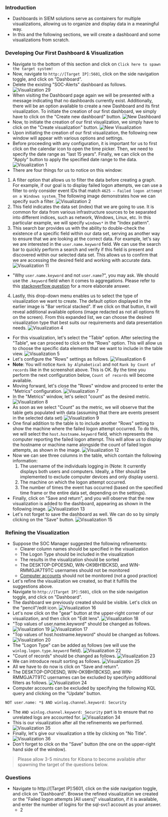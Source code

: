 ### Introduction
- Dashboards in SIEM solutions serve as containers for multiple visualizations, allowing us to organize and display data in a meaningful way.
- In this and the following sections, we will create a dashboard and some visualizations from scratch.


### Developing Our First Dashboard & Visualization
- Navigate to the bottom of this section and click on `Click here to spawn the target system!`
- Now, navigate to `http://[Target IP]:5601`, click on the side navigation toggle, and click on "Dashboard".
- Delete the existing "SOC-Alerts" dashboard as follows.
![Visualization 29](https://academy.hackthebox.com/storage/modules/211/visualization29.png)
- When visiting the Dashboard page again we will be presented with a message indicating that no dashboards currently exist. Additionally, there will be an option available to create a new Dashboard and its first visualization. To initiate the creation of our first dashboard, we simply have to click on the "Create new dashboard" button.
![New Dashboard](https://academy.hackthebox.com/storage/modules/211/dashboard.png)
- Now, to initiate the creation of our first visualization, we simply have to click on the "Create visualization" button.
![New Visualization](https://academy.hackthebox.com/storage/modules/211/visualization.png)
- Upon initiating the creation of our first visualization, the following new window will appear with various options and settings.
- Before proceeding with any configuration, it is important for us to first click on the calendar icon to open the time picker. Then, we need to specify the date range as "last 15 years". Finally, we can click on the "Apply" button to apply the specified date range to the data.
![Visualization 1](https://academy.hackthebox.com/storage/modules/211/visualization1.png)
- There are four things for us to notice on this window:
1. A filter option that allows us to filter the data before creating a graph. For example, if our goal is to display failed logon attempts, we can use a filter to only consider event IDs that match `4625 – Failed logon attempt on a Windows system`. The following image demonstrates how we can specify such a filter.
![Visualization 2](https://academy.hackthebox.com/storage/modules/211/visualization2.png)
2. This field indicates the data set (index) that we are going to use. It is common for data from various infrastructure sources to be separated into different indices, such as network, Windows, Linux, etc. In this particular example, we will specify `windows*` in the "Index pattern".
3. This search bar provides us with the ability to double-check the existence of a specific field within our data set, serving as another way to ensure that we are looking at the correct data. For example, let's say we are interested in the `user.name.keyword` field. We can use the search bar to quickly perform a search and verify if this field is present and discovered within our selected data set. This allows us to confirm that we are accessing the desired field and working with accurate data.
![Visualization 11](https://academy.hackthebox.com/storage/modules/211/visualization11.png)

- "Why `user.name.keyword` and not `user.name`?", you may ask. We should use the `.keyword` field when it comes to aggregations. Please refer to this [stackoverflow question](https://stackoverflow.com/questions/48869795/difference-between-a-field-and-the-field-keyword) for a more elaborate answer.
4. Lastly, this drop-down menu enables us to select the type of visualization we want to create. The default option displayed in the earlier image is "Bar vertical stacked". If we click on that button, it will reveal additional available options (image redacted as not all options fit on the screen). From this expanded list, we can choose the desired visualization type that best suits our requirements and data presentation needs. ![Visualization 4](https://academy.hackthebox.com/storage/modules/211/visualization4.png)
- For this visualization, let's select the "Table" option. After selecting the "Table", we can proceed to click on the "Rows" option. This will allow us to choose the specific data elements that we want to include in the table view.
![Visualization 5](https://academy.hackthebox.com/storage/modules/211/visualization5.png)
- Let's configure the "Rows" settings as follows.
![Visualization 6](https://academy.hackthebox.com/storage/modules/211/visualization6.png)
- **Note**: You will notice `Rank by Alphabetical` and not `Rank by Count of records` like in the screenshot above. This is OK. By the time you perform the next configuration below, `Count of records` will become available.
- Moving forward, let's close the "Rows" window and proceed to enter the "Metrics" configuration.
![Visualization 7](https://academy.hackthebox.com/storage/modules/211/visualization7.png)
- In the "Metrics" window, let's select "count" as the desired metric.
![Visualization 8](https://academy.hackthebox.com/storage/modules/211/visualization8.png)
- As soon as we select "Count" as the metric, we will observe that the table gets populated with data (assuming that there are events present in the selected data set)
![Visualization 9](https://academy.hackthebox.com/storage/modules/211/visualization9.png)
- One final addition to the table is to include another "Rows" setting to show the machine where the failed logon attempt occurred. To do this, we will select the `host.hostname.keyword` field, which represents the computer reporting the failed logon attempt. This will allow us to display the hostname or machine name alongside the count of failed logon attempts, as shown in the image.
![Visualization 12](https://academy.hackthebox.com/storage/modules/211/visualization12.png)
- Now we can see three columns in the table, which contain the following information:
	1. The username of the individuals logging in (Note: It currently displays both users and computers. Ideally, a filter should be implemented to exclude computer devices and only display users).
	2. The machine on which the logon attempt occurred.
	3. The number of times the event has occurred (based on the specified time frame or the entire data set, depending on the settings).
- Finally, click on "Save and return", and you will observe that the new visualization is added to the dashboard, appearing as shown in the following image.
![Visualization 13](https://academy.hackthebox.com/storage/modules/211/visualization13.png)
- Let's not forget to save the dashboard as well. We can do so by simply clicking on the "Save" button.
![Visualization 15](https://academy.hackthebox.com/storage/modules/211/visualization15.png)



### Refining the Visualization
- Suppose the SOC Manager suggested the following refinements:
	- Clearer column names should be specified in the visualization
	- The Logon Type should be included in the visualization
	- The results in the visualization should be sorted
	- The DESKTOP-DPOESND, WIN-OK9BH1BCKSD, and WIN-RMMGJA7T9TC usernames should not be monitored
	- [Computer accounts](https://learn.microsoft.com/en-us/azure/active-directory/fundamentals/service-accounts-computer) should not be monitored (not a good practice)
- Let's refine the visualization we created, so that it fulfills the suggestions above.
- Navigate to `http://[Target IP]:5601`, click on the side navigation toggle, and click on "Dashboard".
- The dashboard we previously created should be visible. Let's click on the "pencil"/edit icon.
![Visualization 16](https://academy.hackthebox.com/storage/modules/211/visualization16.png)
- Let's now click on the "gear" button at the upper-right corner of our visualization, and then click on "Edit lens".
![Visualization 18](https://academy.hackthebox.com/storage/modules/211/visualization18.png)
- "Top values of user.name.keyword" should be changed as follows.
![Visualization 19](https://academy.hackthebox.com/storage/modules/211/visualization19.png)
![Visualization 17](https://academy.hackthebox.com/storage/modules/211/visualization17.png)
- "Top values of host.hostname.keyword" should be changed as follows.
![Visualization 20](https://academy.hackthebox.com/storage/modules/211/visualization20.png)
- The "Logon Type" can be added as follows (we will use the `winlog.logon.type.keyword` field).
![Visualization 22](https://academy.hackthebox.com/storage/modules/211/visualization22.png)
- "Count of records" should be changed as follows.
![Visualization 23](https://academy.hackthebox.com/storage/modules/211/visualization23.png)
- We can introduce result sorting as follows.
![Visualization 25](https://academy.hackthebox.com/storage/modules/211/visualization25.png)
- All we have to do now is click on "Save and return".
- The DESKTOP-DPOESND, WIN-OK9BH1BCKSD, and WIN-RMMGJA7T9TC usernames can be excluded by specifying additional filters as follows.
![Visualization 24](https://academy.hackthebox.com/storage/modules/211/visualization24.png)
- Computer accounts can be excluded by specifying the following KQL query and clicking on the "Update" button.
```shell-session
NOT user.name: *$ AND winlog.channel.keyword: Security
```
- The `AND winlog.channel.keyword: Security` part is to ensure that no unrelated logs are accounted for.
![Visualization 34](https://academy.hackthebox.com/storage/modules/211/visualization34.png)
- This is our visualization after all the refinements we performed.
![Visualization 35](https://academy.hackthebox.com/storage/modules/211/visualization35.png)
- Finally, let's give our visualization a title by clicking on "No Title".
![Visualization 36](https://academy.hackthebox.com/storage/modules/211/visualization36.png)
- Don't forget to click on the "Save" button (the one on the upper-right hand side of the window).

> Please allow 3-5 minutes for Kibana to become available after spawning the target of the questions below.


### Questions
- Navigate to http://[Target IP]:5601, click on the side navigation toggle, and click on "Dashboard". Browse the refined visualization we created or the "Failed logon attempts [All users]" visualization, if it is available, and enter the number of logins for the sql-svc1 account as your answer.
	- 2
